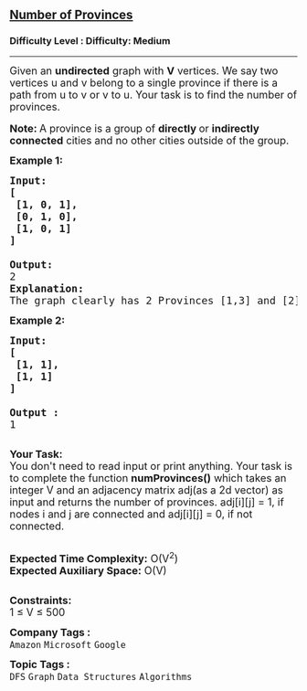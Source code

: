 <h2><a href="https://www.geeksforgeeks.org/problems/number-of-provinces/1?page=3&category=Dynamic%20Programming,Recursion,DFS,BFS,Backtracking&company=Microsoft&sortBy=submissions">Number of Provinces</a></h2><h3>Difficulty Level : Difficulty: Medium</h3><hr><div class="problems_problem_content__Xm_eO"><p><span style="font-size: 18px;">Given an <strong>undirected</strong></span><span style="font-size: 18px;">&nbsp;graph with <strong>V</strong> vertices. We say two vertices u and v belong to a single province if there is a path from u to v or v to u. Your task is to find the number of provinces.</span><br><br><span style="font-size: 18px;"><strong>Note: </strong></span> <span style="font-size: 18px;">A province is a group of <strong>directly </strong>or <strong>indirectly connected</strong> cities and no other cities outside of the group. </span></p>
<p><span style="font-size: 18px;"><strong>Example 1:</strong></span></p>
<pre><span style="font-size: 18px;"><strong>Input:
[
 [1, 0, 1],
 [0, 1, 0],
&nbsp;[1, 0, 1]
]
</strong></span><img src="https://media.geeksforgeeks.org/img-practice/PROD/addEditProblem/706298/Web/Other/763b704c-74af-4d7c-8457-a1b8fe00a077_1685087210.png" alt=""><span style="font-size: 18px;">
<strong>Output:
</strong>2
<strong>Explanation:</strong>
The graph clearly has 2 Provinces [1,3] and [2]. As city 1 and city 3 has a path between them they belong to a single province. City 2 has no path to city 1 or city 3 hence it belongs to another province.</span>
</pre>
<div><span style="font-size: 18px;"><strong>Example 2:</strong></span></div>
<pre><span style="font-size: 18px;"><strong>Input:
[
&nbsp;[1, 1],
&nbsp;[1, 1]
]
</strong></span><img src="https://media.geeksforgeeks.org/img-practice/PROD/addEditProblem/706298/Web/Other/f1fc32d4-70bb-429d-be95-a1485e4ae057_1685087210.png" alt=""><span style="font-size: 18px;">
<strong>Output :</strong>
1</span>
</pre>
<p><br><span style="font-size: 18px;"><strong>Your Task:&nbsp;&nbsp;</strong><br>You don't need to read input or print anything. Your task is to complete the function <strong>numProvinces()</strong> which takes an integer V and an adjacency matrix adj(as a 2d vector) as input and returns the number of provinces. adj[i][j] = 1, if nodes i and j are connected and adj[i][j] = 0, if not connected.</span></p>
<p><br><span style="font-size: 18px;"><strong>Expected Time Complexity:</strong> O(V<sup>2</sup>)<br><strong>Expected Auxiliary Space:</strong> O(V)</span></p>
<p><br><span style="font-size: 18px;"><strong>Constraints:</strong><br>1 ≤ V ≤ 500</span></p></div><p><span style=font-size:18px><strong>Company Tags : </strong><br><code>Amazon</code>&nbsp;<code>Microsoft</code>&nbsp;<code>Google</code>&nbsp;<br><p><span style=font-size:18px><strong>Topic Tags : </strong><br><code>DFS</code>&nbsp;<code>Graph</code>&nbsp;<code>Data Structures</code>&nbsp;<code>Algorithms</code>&nbsp;